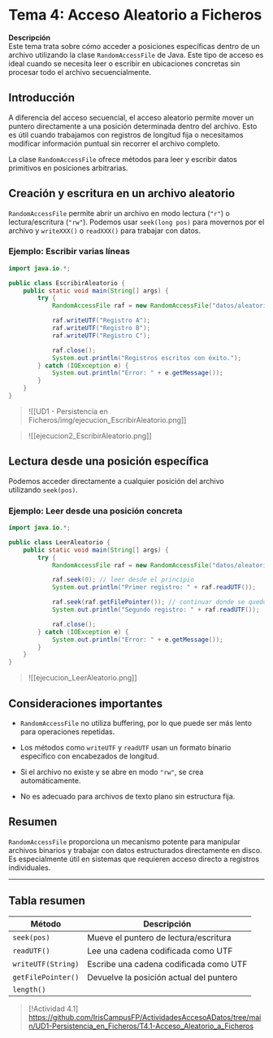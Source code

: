 # Tema 4: Acceso Aleatorio a Ficheros

**Descripción**  
Este tema trata sobre cómo acceder a posiciones específicas dentro de un archivo utilizando la clase `RandomAccessFile` de Java. Este tipo de acceso es ideal cuando se necesita leer o escribir en ubicaciones concretas sin procesar todo el archivo secuencialmente.

## Introducción

A diferencia del acceso secuencial, el acceso aleatorio permite mover un puntero directamente a una posición determinada dentro del archivo. Esto es útil cuando trabajamos con registros de longitud fija o necesitamos modificar información puntual sin recorrer el archivo completo.

La clase `RandomAccessFile` ofrece métodos para leer y escribir datos primitivos en posiciones arbitrarias.

## Creación y escritura en un archivo aleatorio

`RandomAccessFile` permite abrir un archivo en modo lectura (`"r"`) o lectura/escritura (`"rw"`). Podemos usar `seek(long pos)` para movernos por el archivo y `writeXXX()` o `readXXX()` para trabajar con datos.

### Ejemplo: Escribir varias líneas

```java
import java.io.*;

public class EscribirAleatorio {
    public static void main(String[] args) {
        try {
            RandomAccessFile raf = new RandomAccessFile("datos/aleatorio.txt", "rw");

            raf.writeUTF("Registro A");
            raf.writeUTF("Registro B");
            raf.writeUTF("Registro C");

            raf.close();
            System.out.println("Registros escritos con éxito.");
        } catch (IOException e) {
            System.out.println("Error: " + e.getMessage());
        }
    }
}
```

> ![[UD1 - Persistencia en Ficheros/img/ejecucion_EscribirAleatorio.png]]

> ![[ejecucion2_EscribirAleatorio.png]]

## Lectura desde una posición específica

Podemos acceder directamente a cualquier posición del archivo utilizando `seek(pos)`.

### Ejemplo: Leer desde una posición concreta

```java
import java.io.*;

public class LeerAleatorio {
    public static void main(String[] args) {
        try {
            RandomAccessFile raf = new RandomAccessFile("datos/aleatorio.txt", "r");

            raf.seek(0); // leer desde el principio
            System.out.println("Primer registro: " + raf.readUTF());

            raf.seek(raf.getFilePointer()); // continuar donde se quedó
            System.out.println("Segundo registro: " + raf.readUTF());

            raf.close();
        } catch (IOException e) {
            System.out.println("Error: " + e.getMessage());
        }
    }
}
```

> ![[ejecucion_LeerAleatorio.png]]

## Consideraciones importantes

- `RandomAccessFile` no utiliza buffering, por lo que puede ser más lento para operaciones repetidas.
    
- Los métodos como `writeUTF` y `readUTF` usan un formato binario específico con encabezados de longitud.
    
- Si el archivo no existe y se abre en modo `"rw"`, se crea automáticamente.
    
- No es adecuado para archivos de texto plano sin estructura fija.

## Resumen

`RandomAccessFile` proporciona un mecanismo potente para manipular archivos binarios y trabajar con datos estructurados directamente en disco. Es especialmente útil en sistemas que requieren acceso directo a registros individuales.

---
## Tabla resumen

|Método|Descripción|
|---|---|
|`seek(pos)`|Mueve el puntero de lectura/escritura|
|`readUTF()`|Lee una cadena codificada como UTF|
|`writeUTF(String)`|Escribe una cadena codificada como UTF|
|`getFilePointer()`|Devuelve la posición actual del puntero|
|`length()`|

> [!Actividad 4.1]
> https://github.com/IrisCampusFP/ActividadesAccesoADatos/tree/main/UD1-Persistencia_en_Ficheros/T4.1-Acceso_Aleatorio_a_Ficheros
